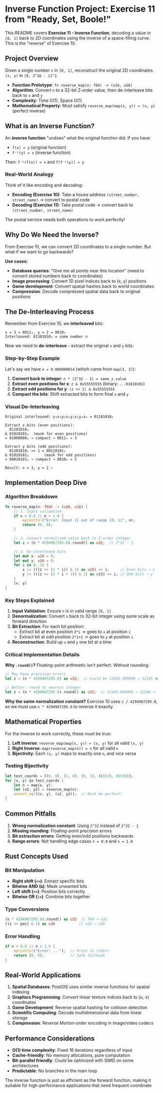# Inverse Function Project: Exercise 11 from "Ready, Set, Boole!"

This README covers **Exercise 11 - Inverse Function**, decoding a value in `[0, 1]` back to 2D coordinates using the inverse of a space-filling curve. This is the "reverse" of Exercise 10.

## Project Overview

Given a single number `n` in `[0, 1]`, reconstruct the original 2D coordinates `(x, y)` in `[0, 2^16 - 1]^2`.

- **Function Prototype**: `fn reverse_map(n: f64) -> (u16, u16)`
- **Algorithm**: Convert `n` to a 32-bit Z-order value, then de-interleave bits back to `x` and `y`
- **Complexity**: Time O(1), Space O(1)
- **Mathematical Property**: Must satisfy `reverse_map(map(x, y)) = (x, y)` (perfect inverse)

## What is an Inverse Function?

An **inverse function** "undoes" what the original function did. If you have:
- `f(x) = y` (original function)
- `f⁻¹(y) = x` (inverse function)

Then: `f⁻¹(f(x)) = x` and `f(f⁻¹(y)) = y`

### Real-World Analogy

Think of it like encoding and decoding:
- **Encoding (Exercise 10)**: Take a house address `(street_number, street_name)` → convert to postal code
- **Decoding (Exercise 11)**: Take postal code → convert back to `(street_number, street_name)`

The postal service needs both operations to work perfectly!

## Why Do We Need the Inverse?

From Exercise 10, we can convert 2D coordinates to a single number. But what if we want to go backwards?

**Use cases:**
- **Database queries**: "Give me all points near this location" (need to convert stored numbers back to coordinates)
- **Image processing**: Convert 1D pixel indices back to (x, y) positions
- **Game development**: Convert spatial hashes back to world coordinates
- **Compression**: Decode compressed spatial data back to original positions

## The De-Interleaving Process

Remember from Exercise 10, we **interleaved** bits:
```
x = 3 = 0011₂, y = 2 = 0010₂
Interleaved: 01101010₂ = some number n
```

Now we need to **de-interleave** - extract the original `x` and `y` bits:

### Step-by-Step Example

Let's say we have `n = 0.000000014` (which came from `map(3, 2)`):

1. **Convert back to integer**: `n * (2^32 - 1) = some_z_value`
2. **Extract even positions for x**: `z & 0x55555555` (binary: `...01010101`)
3. **Extract odd positions for y**: `(z >> 1) & 0x55555555`
4. **Compact the bits**: Shift extracted bits to form final `x` and `y`

### Visual De-Interleaving

```
Original interleaved: y₃x₃y₂x₂y₁x₁y₀x₀ = 01101010₂

Extract x bits (even positions):
  01101010₂
& 01010101₂  (mask for even positions)
= 01000000₂ → compact → 0011₂ = 3

Extract y bits (odd positions):
  01101010₂ >> 1 = 00110101₂
& 01010101₂       (mask for odd positions)  
= 00010101₂ → compact → 0010₂ = 2

Result: x = 3, y = 2 ✓
```

## Implementation Deep Dive

### Algorithm Breakdown

```rust
fn reverse_map(n: f64) -> (u16, u16) {
    // 1. Input validation
    if n < 0.0 || n > 1.0 {
        eprintln!("Error: Input {} out of range [0, 1]", n);
        return (0, 0);
    }

    // 2. Convert normalized value back to Z-order integer
    let z = (n * 4294967295.0).round() as u32;  // 2^32 - 1

    // 3. De-interleave bits
    let mut x: u16 = 0;
    let mut y: u16 = 0;
    for i in 0..16 {
        x |= (((z >> (2 * i)) & 1) as u16) << i;     // Even bits → x
        y |= (((z >> (2 * i + 1)) & 1) as u16) << i; // Odd bits → y  
    }
    (x, y)
}
```

### Key Steps Explained

1. **Input Validation**: Ensure `n` is in valid range `[0, 1]`
2. **Denormalization**: Convert `n` back to 32-bit integer using same scale as forward direction
3. **Bit Extraction**: For each bit position:
   - Extract bit at even position `2*i` → goes to `x` at position `i`
   - Extract bit at odd position `2*i+1` → goes to `y` at position `i`
4. **Reconstruction**: Build up `x` and `y` one bit at a time

### Critical Implementation Details

**Why `.round()`?**
Floating-point arithmetic isn't perfect. Without rounding:
```rust
// May have precision errors
let z = (n * 4294967295.0) as u32;  // Could be 12345.999999 → 12345 ❌

// Better: round to nearest integer  
let z = (n * 4294967295.0).round() as u32;  // 12345.999999 → 12346 ✓
```

**Why the same normalization constant?**
Exercise 10 uses `z / 4294967295.0`, so we must use `n * 4294967295.0` to reverse it exactly.

## Mathematical Properties

For the inverse to work correctly, these must be true:

1. **Left Inverse**: `reverse_map(map(x, y)) = (x, y)` for all valid `(x, y)`
2. **Right Inverse**: `map(reverse_map(n)) = n` for all valid `n`
3. **Bijectivity**: Each `(x, y)` maps to exactly one `n`, and vice versa

### Testing Bijectivity

```rust
let test_coords = [(0, 0), (1, 0), (0, 1), (65535, 65535)];
for (x, y) in test_coords {
    let n = map(x, y);
    let (x2, y2) = reverse_map(n);
    assert_eq!((x, y), (x2, y2));  // Must be perfect!
}
```

## Common Pitfalls

1. **Wrong normalization constant**: Using `2^32` instead of `2^32 - 1`
2. **Missing rounding**: Floating-point precision errors
3. **Bit extraction errors**: Getting even/odd positions backwards
4. **Range errors**: Not handling edge cases `n = 0.0` and `n = 1.0`

## Rust Concepts Used

### Bit Manipulation
- **Right shift (`>>`)**: Extract specific bits
- **Bitwise AND (`&`)**: Mask unwanted bits  
- **Left shift (`<<`)**: Position bits correctly
- **Bitwise OR (`|=`)**: Combine bits together

### Type Conversions
```rust
(n * 4294967295.0).round() as u32  // f64 → u32
((z >> pos) & 1) as u16           // u32 → u16
```

### Error Handling
```rust
if n < 0.0 || n > 1.0 {
    eprintln!("Error: ...");  // Print to stderr
    return (0, 0);            // Safe fallback
}
```

## Real-World Applications

1. **Spatial Databases**: PostGIS uses similar inverse functions for spatial indexing
2. **Graphics Programming**: Convert linear texture indices back to (u, v) coordinates  
3. **Game Development**: Reverse spatial hashing for collision detection
4. **Scientific Computing**: Decode multidimensional data from linear storage
5. **Compression**: Reverse Morton-order encoding in image/video codecs

## Performance Considerations

- **O(1) time complexity**: Fixed 16 iterations regardless of input
- **Cache-friendly**: No memory allocations, pure computation
- **Bit-parallel friendly**: Could be optimized with SIMD on some architectures
- **Predictable**: No branches in the main loop

The inverse function is just as efficient as the forward function, making it suitable for high-performance applications that need frequent coordinate
